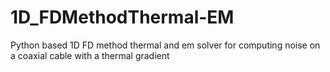 # 1D_FDMethodThermal-EM
Python based 1D FD method thermal and em solver for computing noise on a coaxial cable with a thermal gradient
